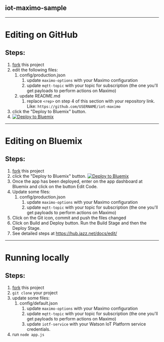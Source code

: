 ## iot-maximo-sample

---
# Editing on GitHub

## Steps:

1. [fork](https://github.com/nerygustavo/iot-maximo/fork) this project
2. edit the following files:
	1. config/production.json
		1. update `maximo-options` with your Maximo configuration
		2. update `mqtt-topic` with your topic for subscription (the one you'll get payloads to perform actions on Maximo)
	2. update README.md
		1. replace `<rep>` on step 4 of this section with your repository link. Like: `https://github.com/USERNAME/iot-maximo`
3. click the "Deploy to Bluemix" button.
4. [![Deploy to Bluemix](https://bluemix.net/deploy/button.png)](https://bluemix.net/deploy?repository=https://github.com/majdnaddour/iot-maximo-sample)

---
# Editing on Bluemix

## Steps:

1. [fork](https://github.com/nerygustavo/iot-maximo/fork) this project
2. click the "Deploy to Bluemix" button.
 [![Deploy to Bluemix](https://bluemix.net/deploy/button.png)](https://bluemix.net/deploy?repository=<rep>)
4. Once the app has been deployed, enter on the app dashboard at Bluemix and click on the button Edit Code.
5. Update some files:
	1. config/production.json
		1. update `maximo-options` with your Maximo configuration
		2. update `mqtt-topic` with your topic for subscription (the one you'll get payloads to perform actions on Maximo)
6. Click on the Git icon, commit and push the files changed
7. Click on Build and Deploy button. Run the Build Stage and then the Deploy Stage.
8. See detailed steps at https://hub.jazz.net/docs/edit/

---
# Running locally

## Steps:

1. [fork](https://github.com/nerygustavo/iot-maximo/fork) this project
2. `git clone` your project
3. update some files:
	1. config/default.json
		1. update `maximo-options` with your Maximo configuration
		2. update `mqtt-topic` with your topic for subscription (the one you'll get payloads to perform actions on Maximo)
		3. update `iotf-service` with your Watson IoT Platform service credentials.
4. run `node app.js`
